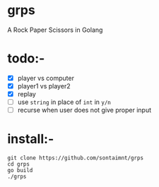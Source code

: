 # grps
A Rock Paper Scissors in Golang

# todo:-

- [x] player vs computer
- [x] player1 vs player2
- [x] replay
- [ ] use `string` in place of `int` in `y/n`
- [ ] recurse when user does not give proper input

# install:-

```
git clone https://github.com/sontaimnt/grps
cd grps
go build
./grps
```
